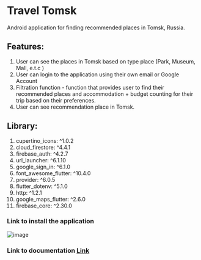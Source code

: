 # Travel Tomsk

Android application for finding recommended places in Tomsk, Russia.

## Features:
1. User can see the places in Tomsk based on type place (Park, Museum, Mall, e.t.c )
2. User can login to the application using their own email or Google Account
3. Filtration function - function that provides user to find their recommended places and accommodation + budget counting for their trip based on their preferences. 
4. User can see recommendation place in Tomsk.

## Library: 
  1. cupertino_icons: ^1.0.2
  2. cloud_firestore: ^4.4.1
  3. firebase_auth: ^4.2.7
  4. url_launcher: ^6.1.10
  5. google_sign_in: ^6.1.0
  6. font_awesome_flutter: ^10.4.0
  7. provider: ^6.0.5
  8. flutter_dotenv: ^5.1.0
  9. http: ^1.2.1
  10. google_maps_flutter: ^2.6.0
  11. firebase_core: ^2.30.0

### Link to install the application
![image](https://github.com/rafaelmt35/TravelTomskApp/assets/99629720/7f33781a-7eb0-4b73-bc69-abf5cdbe86c5)

### Link to documentation [Link](https://vital.lib.tsu.ru/vital/access/manager/Repository/vital:20290)
